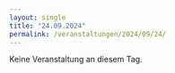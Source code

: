 ```yaml
---
layout: single
title: "24.09.2024"
permalink: /veranstaltungen/2024/09/24/
---
```


Keine Veranstaltung an diesem Tag.
